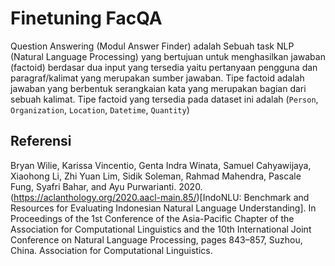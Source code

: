 # Finetuning FacQA
Question Answering (Modul Answer Finder) adalah Sebuah task NLP (Natural Language Processing) yang bertujuan untuk menghasilkan jawaban (factoid) berdasar dua input yang tersedia yaitu pertanyaan pengguna dan paragraf/kalimat yang merupakan sumber jawaban. Tipe factoid adalah jawaban yang berbentuk serangkaian kata yang merupakan bagian dari sebuah kalimat. Tipe factoid yang tersedia pada dataset ini adalah (`Person`, `Organization`, `Location`, `Datetime`, `Quantity`)

## Referensi
Bryan Wilie, Karissa Vincentio, Genta Indra Winata, Samuel Cahyawijaya, Xiaohong Li, Zhi Yuan Lim, Sidik Soleman, Rahmad Mahendra, Pascale Fung, Syafri Bahar, and Ayu Purwarianti. 2020. (https://aclanthology.org/2020.aacl-main.85/)[IndoNLU: Benchmark and Resources for Evaluating Indonesian Natural Language Understanding]. In Proceedings of the 1st Conference of the Asia-Pacific Chapter of the Association for Computational Linguistics and the 10th International Joint Conference on Natural Language Processing, pages 843–857, Suzhou, China. Association for Computational Linguistics.

